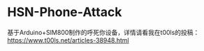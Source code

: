# HSN-Phone-Attack
基于Arduino+SIM800制作的呼死你设备，详情请看我在t00ls的投稿：https://www.t00ls.net/articles-38948.html
